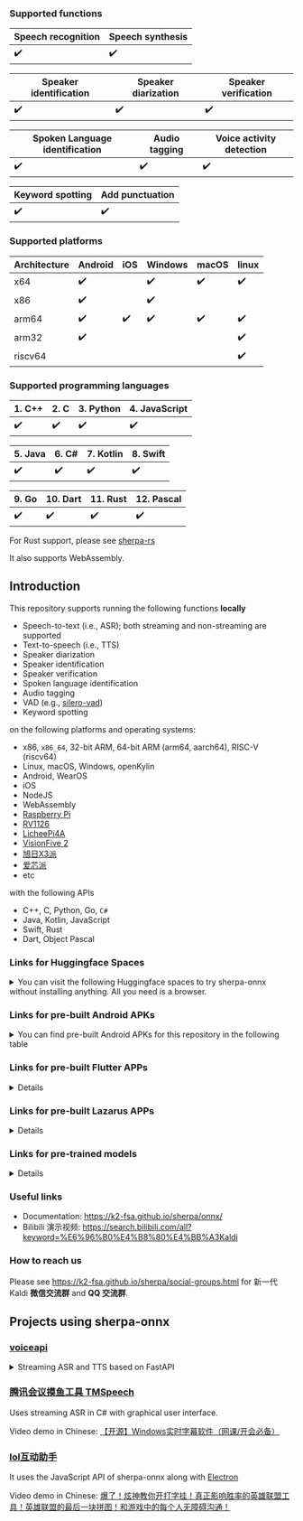 ### Supported functions

|Speech recognition| Speech synthesis |
|------------------|------------------|
|   ✔️              |         ✔️        |

|Speaker identification| Speaker diarization | Speaker verification |
|----------------------|-------------------- |------------------------|
|   ✔️                  |         ✔️           |            ✔️           |

| Spoken Language identification | Audio tagging | Voice activity detection |
|--------------------------------|---------------|--------------------------|
|                 ✔️              |          ✔️    |                ✔️         |

| Keyword spotting | Add punctuation |
|------------------|-----------------|
|     ✔️            |       ✔️         |

### Supported platforms

|Architecture| Android | iOS     | Windows    | macOS | linux |
|------------|---------|---------|------------|-------|-------|
|   x64      |  ✔️      |         |   ✔️        | ✔️     |  ✔️    |
|   x86      |  ✔️      |         |   ✔️        |       |       |
|   arm64    |  ✔️      | ✔️       |   ✔️        | ✔️     |  ✔️    |
|   arm32    |  ✔️      |         |            |       |  ✔️    |
|   riscv64  |         |         |            |       |  ✔️    |


### Supported programming languages

| 1. C++ | 2. C  | 3. Python | 4. JavaScript |
|--------|-------|-----------|---------------|
|   ✔️    | ✔️     | ✔️         |    ✔️          |

|5. Java | 6. C# | 7. Kotlin | 8. Swift |
|--------|-------|-----------|----------|
| ✔️      |  ✔️    | ✔️         |  ✔️       |

| 9. Go | 10. Dart | 11. Rust | 12. Pascal |
|-------|----------|----------|------------|
| ✔️     |  ✔️       |   ✔️      |    ✔️       |

For Rust support, please see [sherpa-rs][sherpa-rs]

It also supports WebAssembly.

## Introduction

This repository supports running the following functions **locally**

  - Speech-to-text (i.e., ASR); both streaming and non-streaming are supported
  - Text-to-speech (i.e., TTS)
  - Speaker diarization
  - Speaker identification
  - Speaker verification
  - Spoken language identification
  - Audio tagging
  - VAD (e.g., [silero-vad][silero-vad])
  - Keyword spotting

on the following platforms and operating systems:

  - x86, ``x86_64``, 32-bit ARM, 64-bit ARM (arm64, aarch64), RISC-V (riscv64)
  - Linux, macOS, Windows, openKylin
  - Android, WearOS
  - iOS
  - NodeJS
  - WebAssembly
  - [Raspberry Pi][Raspberry Pi]
  - [RV1126][RV1126]
  - [LicheePi4A][LicheePi4A]
  - [VisionFive 2][VisionFive 2]
  - [旭日X3派][旭日X3派]
  - [爱芯派][爱芯派]
  - etc

with the following APIs

  - C++, C, Python, Go, ``C#``
  - Java, Kotlin, JavaScript
  - Swift, Rust
  - Dart, Object Pascal

### Links for Huggingface Spaces

<details>
<summary>You can visit the following Huggingface spaces to try sherpa-onnx without
installing anything. All you need is a browser.</summary>

| Description                                           | URL                                     |
|-------------------------------------------------------|-----------------------------------------|
| Speaker diarization                                   | [Click me][hf-space-speaker-diarization]|
| Speech recognition                                    | [Click me][hf-space-asr]                |
| Speech recognition with [Whisper][Whisper]            | [Click me][hf-space-asr-whisper]        |
| Speech synthesis                                      | [Click me][hf-space-tts]                |
| Generate subtitles                                    | [Click me][hf-space-subtitle]           |
| Audio tagging                                         | [Click me][hf-space-audio-tagging]      |
| Spoken language identification with [Whisper][Whisper]| [Click me][hf-space-slid-whisper]       |

We also have spaces built using WebAssembly. They are listed below:

| Description                                                                              | Huggingface space| ModelScope space|
|------------------------------------------------------------------------------------------|------------------|-----------------|
|Voice activity detection with [silero-vad][silero-vad]                                    | [Click me][wasm-hf-vad]|[地址][wasm-ms-vad]|
|Real-time speech recognition (Chinese + English) with Zipformer                           | [Click me][wasm-hf-streaming-asr-zh-en-zipformer]|[地址][wasm-hf-streaming-asr-zh-en-zipformer]|
|Real-time speech recognition (Chinese + English) with Paraformer                          |[Click me][wasm-hf-streaming-asr-zh-en-paraformer]| [地址][wasm-ms-streaming-asr-zh-en-paraformer]|
|Real-time speech recognition (Chinese + English + Cantonese) with [Paraformer-large][Paraformer-large]|[Click me][wasm-hf-streaming-asr-zh-en-yue-paraformer]| [地址][wasm-ms-streaming-asr-zh-en-yue-paraformer]|
|Real-time speech recognition (English) |[Click me][wasm-hf-streaming-asr-en-zipformer]    |[地址][wasm-ms-streaming-asr-en-zipformer]|
|VAD + speech recognition (Chinese + English + Korean + Japanese + Cantonese) with [SenseVoice][SenseVoice]|[Click me][wasm-hf-vad-asr-zh-en-ko-ja-yue-sense-voice]| [地址][wasm-ms-vad-asr-zh-en-ko-ja-yue-sense-voice]|
|VAD + speech recognition (English) with [Whisper][Whisper] tiny.en|[Click me][wasm-hf-vad-asr-en-whisper-tiny-en]| [地址][wasm-ms-vad-asr-en-whisper-tiny-en]|
|VAD + speech recognition (English) with Zipformer trained with [GigaSpeech][GigaSpeech]    |[Click me][wasm-hf-vad-asr-en-zipformer-gigaspeech]| [地址][wasm-ms-vad-asr-en-zipformer-gigaspeech]|
|VAD + speech recognition (Chinese) with Zipformer trained with [WenetSpeech][WenetSpeech]  |[Click me][wasm-hf-vad-asr-zh-zipformer-wenetspeech]| [地址][wasm-ms-vad-asr-zh-zipformer-wenetspeech]|
|VAD + speech recognition (Japanese) with Zipformer trained with [ReazonSpeech][ReazonSpeech]|[Click me][wasm-hf-vad-asr-ja-zipformer-reazonspeech]| [地址][wasm-ms-vad-asr-ja-zipformer-reazonspeech]|
|VAD + speech recognition (Thai) with Zipformer trained with [GigaSpeech2][GigaSpeech2]      |[Click me][wasm-hf-vad-asr-th-zipformer-gigaspeech2]| [地址][wasm-ms-vad-asr-th-zipformer-gigaspeech2]|
|VAD + speech recognition (Chinese 多种方言) with a [TeleSpeech-ASR][TeleSpeech-ASR] CTC model|[Click me][wasm-hf-vad-asr-zh-telespeech]| [地址][wasm-ms-vad-asr-zh-telespeech]|
|VAD + speech recognition (English + Chinese, 及多种中文方言) with Paraformer-large          |[Click me][wasm-hf-vad-asr-zh-en-paraformer-large]| [地址][wasm-ms-vad-asr-zh-en-paraformer-large]|
|VAD + speech recognition (English + Chinese, 及多种中文方言) with Paraformer-small          |[Click me][wasm-hf-vad-asr-zh-en-paraformer-small]| [地址][wasm-ms-vad-asr-zh-en-paraformer-small]|
|Speech synthesis (English)                                                                  |[Click me][wasm-hf-tts-piper-en]| [地址][wasm-ms-tts-piper-en]|
|Speech synthesis (German)                                                                   |[Click me][wasm-hf-tts-piper-de]| [地址][wasm-ms-tts-piper-de]|
|Speaker diarization                                                                         |[Click me][wasm-hf-speaker-diarization]|[地址][wasm-ms-speaker-diarization]|

</details>

### Links for pre-built Android APKs

<details>

<summary>You can find pre-built Android APKs for this repository in the following table</summary>

| Description                            | URL                                | 中国用户                          |
|----------------------------------------|------------------------------------|-----------------------------------|
| Speaker diarization                    | [Address][apk-speaker-diarization] | [点此][apk-speaker-diarization-cn]|
| Streaming speech recognition           | [Address][apk-streaming-asr]       | [点此][apk-streaming-asr-cn]      |
| Text-to-speech                         | [Address][apk-tts]                 | [点此][apk-tts-cn]                |
| Voice activity detection (VAD)         | [Address][apk-vad]                 | [点此][apk-vad-cn]                |
| VAD + non-streaming speech recognition | [Address][apk-vad-asr]             | [点此][apk-vad-asr-cn]            |
| Two-pass speech recognition            | [Address][apk-2pass]               | [点此][apk-2pass-cn]              |
| Audio tagging                          | [Address][apk-at]                  | [点此][apk-at-cn]                 |
| Audio tagging (WearOS)                 | [Address][apk-at-wearos]           | [点此][apk-at-wearos-cn]          |
| Speaker identification                 | [Address][apk-sid]                 | [点此][apk-sid-cn]                |
| Spoken language identification         | [Address][apk-slid]                | [点此][apk-slid-cn]               |
| Keyword spotting                       | [Address][apk-kws]                 | [点此][apk-kws-cn]                |

</details>

### Links for pre-built Flutter APPs

<details>

#### Real-time speech recognition

| Description                    | URL                                 | 中国用户                            |
|--------------------------------|-------------------------------------|-------------------------------------|
| Streaming speech recognition   | [Address][apk-flutter-streaming-asr]| [点此][apk-flutter-streaming-asr-cn]|

#### Text-to-speech

| Description                              | URL                                | 中国用户                           |
|------------------------------------------|------------------------------------|------------------------------------|
| Android (arm64-v8a, armeabi-v7a, x86_64) | [Address][flutter-tts-android]     | [点此][flutter-tts-android-cn]     |
| Linux (x64)                              | [Address][flutter-tts-linux]       | [点此][flutter-tts-linux-cn]       |
| macOS (x64)                              | [Address][flutter-tts-macos-x64]   | [点此][flutter-tts-macos-arm64-cn] |
| macOS (arm64)                            | [Address][flutter-tts-macos-arm64] | [点此][flutter-tts-macos-x64-cn]   |
| Windows (x64)                            | [Address][flutter-tts-win-x64]     | [点此][flutter-tts-win-x64-cn]     |

> Note: You need to build from source for iOS.

</details>

### Links for pre-built Lazarus APPs

<details>

#### Generating subtitles

| Description                    | URL                        | 中国用户                   |
|--------------------------------|----------------------------|----------------------------|
| Generate subtitles (生成字幕)  | [Address][lazarus-subtitle]| [点此][lazarus-subtitle-cn]|

</details>

### Links for pre-trained models

<details>

| Description                                 | URL                                                                                   |
|---------------------------------------------|---------------------------------------------------------------------------------------|
| Speech recognition (speech to text, ASR)    | [Address][asr-models]                                                                 |
| Text-to-speech (TTS)                        | [Address][tts-models]                                                                 |
| VAD                                         | [Address][vad-models]                                                                 |
| Keyword spotting                            | [Address][kws-models]                                                                 |
| Audio tagging                               | [Address][at-models]                                                                  |
| Speaker identification (Speaker ID)         | [Address][sid-models]                                                                 |
| Spoken language identification (Language ID)| See multi-lingual [Whisper][Whisper] ASR models from  [Speech recognition][asr-models]|
| Punctuation                                 | [Address][punct-models]                                                               |
| Speaker segmentation                        | [Address][speaker-segmentation-models]                                                |

</details>

### Useful links

- Documentation: https://k2-fsa.github.io/sherpa/onnx/
- Bilibili 演示视频: https://search.bilibili.com/all?keyword=%E6%96%B0%E4%B8%80%E4%BB%A3Kaldi

### How to reach us

Please see
https://k2-fsa.github.io/sherpa/social-groups.html
for 新一代 Kaldi **微信交流群** and **QQ 交流群**.

## Projects using sherpa-onnx

### [voiceapi](https://github.com/ruzhila/voiceapi)

<details>
  <summary>Streaming ASR and TTS based on FastAPI</summary>


It shows how to use the ASR and TTS Python APIs with FastAPI.
</details>

### [腾讯会议摸鱼工具 TMSpeech](https://github.com/jxlpzqc/TMSpeech)

Uses streaming ASR in C# with graphical user interface.

Video demo in Chinese: [【开源】Windows实时字幕软件（网课/开会必备）](https://www.bilibili.com/video/BV1rX4y1p7Nx)

### [lol互动助手](https://github.com/l1veIn/lol-wom-electron)

It uses the JavaScript API of sherpa-onnx along with [Electron](https://electronjs.org/)

Video demo in Chinese: [爆了！炫神教你开打字挂！真正影响胜率的英雄联盟工具！英雄联盟的最后一块拼图！和游戏中的每个人无障碍沟通！](https://www.bilibili.com/video/BV142tje9E74)


[sherpa-rs]: https://github.com/thewh1teagle/sherpa-rs
[silero-vad]: https://github.com/snakers4/silero-vad
[Raspberry Pi]: https://www.raspberrypi.com/
[RV1126]: https://www.rock-chips.com/uploads/pdf/2022.8.26/191/RV1126%20Brief%20Datasheet.pdf
[LicheePi4A]: https://sipeed.com/licheepi4a
[VisionFive 2]: https://www.starfivetech.com/en/site/boards
[旭日X3派]: https://developer.horizon.ai/api/v1/fileData/documents_pi/index.html
[爱芯派]: https://wiki.sipeed.com/hardware/zh/maixIII/ax-pi/axpi.html
[hf-space-speaker-diarization]: https://huggingface.co/spaces/k2-fsa/speaker-diarization
[hf-space-asr]: https://huggingface.co/spaces/k2-fsa/automatic-speech-recognition
[Whisper]: https://github.com/openai/whisper
[hf-space-asr-whisper]: https://huggingface.co/spaces/k2-fsa/automatic-speech-recognition-with-whisper
[hf-space-tts]: https://huggingface.co/spaces/k2-fsa/text-to-speech
[hf-space-subtitle]: https://huggingface.co/spaces/k2-fsa/generate-subtitles-for-videos
[hf-space-audio-tagging]: https://huggingface.co/spaces/k2-fsa/audio-tagging
[hf-space-slid-whisper]: https://huggingface.co/spaces/k2-fsa/spoken-language-identification
[wasm-hf-vad]: https://huggingface.co/spaces/k2-fsa/web-assembly-vad-sherpa-onnx
[wasm-ms-vad]: https://modelscope.cn/studios/csukuangfj/web-assembly-vad-sherpa-onnx
[wasm-hf-streaming-asr-zh-en-zipformer]: https://huggingface.co/spaces/k2-fsa/web-assembly-asr-sherpa-onnx-zh-en
[wasm-ms-streaming-asr-zh-en-zipformer]: https://modelscope.cn/studios/k2-fsa/web-assembly-asr-sherpa-onnx-zh-en
[wasm-hf-streaming-asr-zh-en-paraformer]: https://huggingface.co/spaces/k2-fsa/web-assembly-asr-sherpa-onnx-zh-en-paraformer
[wasm-ms-streaming-asr-zh-en-paraformer]: https://modelscope.cn/studios/k2-fsa/web-assembly-asr-sherpa-onnx-zh-en-paraformer
[Paraformer-large]: https://www.modelscope.cn/models/damo/speech_paraformer-large_asr_nat-zh-cn-16k-common-vocab8404-pytorch/summary
[wasm-hf-streaming-asr-zh-en-yue-paraformer]: https://huggingface.co/spaces/k2-fsa/web-assembly-asr-sherpa-onnx-zh-cantonese-en-paraformer
[wasm-ms-streaming-asr-zh-en-yue-paraformer]: https://modelscope.cn/studios/k2-fsa/web-assembly-asr-sherpa-onnx-zh-cantonese-en-paraformer
[wasm-hf-streaming-asr-en-zipformer]: https://huggingface.co/spaces/k2-fsa/web-assembly-asr-sherpa-onnx-en
[wasm-ms-streaming-asr-en-zipformer]: https://modelscope.cn/studios/k2-fsa/web-assembly-asr-sherpa-onnx-en
[SenseVoice]: https://github.com/FunAudioLLM/SenseVoice
[wasm-hf-vad-asr-zh-en-ko-ja-yue-sense-voice]: https://huggingface.co/spaces/k2-fsa/web-assembly-vad-asr-sherpa-onnx-zh-en-ja-ko-cantonese-sense-voice
[wasm-ms-vad-asr-zh-en-ko-ja-yue-sense-voice]: https://www.modelscope.cn/studios/csukuangfj/web-assembly-vad-asr-sherpa-onnx-zh-en-jp-ko-cantonese-sense-voice
[wasm-hf-vad-asr-en-whisper-tiny-en]: https://huggingface.co/spaces/k2-fsa/web-assembly-vad-asr-sherpa-onnx-en-whisper-tiny
[wasm-ms-vad-asr-en-whisper-tiny-en]: https://www.modelscope.cn/studios/csukuangfj/web-assembly-vad-asr-sherpa-onnx-en-whisper-tiny
[wasm-hf-vad-asr-en-zipformer-gigaspeech]: https://huggingface.co/spaces/k2-fsa/web-assembly-vad-asr-sherpa-onnx-en-zipformer-gigaspeech
[wasm-ms-vad-asr-en-zipformer-gigaspeech]: https://www.modelscope.cn/studios/k2-fsa/web-assembly-vad-asr-sherpa-onnx-en-zipformer-gigaspeech
[wasm-hf-vad-asr-zh-zipformer-wenetspeech]: https://huggingface.co/spaces/k2-fsa/web-assembly-vad-asr-sherpa-onnx-zh-zipformer-wenetspeech
[wasm-ms-vad-asr-zh-zipformer-wenetspeech]: https://www.modelscope.cn/studios/k2-fsa/web-assembly-vad-asr-sherpa-onnx-zh-zipformer-wenetspeech
[ReazonSpeech]: https://research.reazon.jp/_static/reazonspeech_nlp2023.pdf
[wasm-hf-vad-asr-ja-zipformer-reazonspeech]: https://huggingface.co/spaces/k2-fsa/web-assembly-vad-asr-sherpa-onnx-ja-zipformer
[wasm-ms-vad-asr-ja-zipformer-reazonspeech]: https://www.modelscope.cn/studios/csukuangfj/web-assembly-vad-asr-sherpa-onnx-ja-zipformer
[GigaSpeech2]: https://github.com/SpeechColab/GigaSpeech2
[wasm-hf-vad-asr-th-zipformer-gigaspeech2]: https://huggingface.co/spaces/k2-fsa/web-assembly-vad-asr-sherpa-onnx-th-zipformer
[wasm-ms-vad-asr-th-zipformer-gigaspeech2]: https://www.modelscope.cn/studios/csukuangfj/web-assembly-vad-asr-sherpa-onnx-th-zipformer
[TeleSpeech-ASR]: https://github.com/Tele-AI/TeleSpeech-ASR
[wasm-hf-vad-asr-zh-telespeech]: https://huggingface.co/spaces/k2-fsa/web-assembly-vad-asr-sherpa-onnx-zh-telespeech
[wasm-ms-vad-asr-zh-telespeech]: https://www.modelscope.cn/studios/k2-fsa/web-assembly-vad-asr-sherpa-onnx-zh-telespeech
[wasm-hf-vad-asr-zh-en-paraformer-large]: https://huggingface.co/spaces/k2-fsa/web-assembly-vad-asr-sherpa-onnx-zh-en-paraformer
[wasm-ms-vad-asr-zh-en-paraformer-large]: https://www.modelscope.cn/studios/k2-fsa/web-assembly-vad-asr-sherpa-onnx-zh-en-paraformer
[wasm-hf-vad-asr-zh-en-paraformer-small]: https://huggingface.co/spaces/k2-fsa/web-assembly-vad-asr-sherpa-onnx-zh-en-paraformer-small
[wasm-ms-vad-asr-zh-en-paraformer-small]: https://www.modelscope.cn/studios/k2-fsa/web-assembly-vad-asr-sherpa-onnx-zh-en-paraformer-small
[wasm-hf-tts-piper-en]: https://huggingface.co/spaces/k2-fsa/web-assembly-tts-sherpa-onnx-en
[wasm-ms-tts-piper-en]: https://modelscope.cn/studios/k2-fsa/web-assembly-tts-sherpa-onnx-en
[wasm-hf-tts-piper-de]: https://huggingface.co/spaces/k2-fsa/web-assembly-tts-sherpa-onnx-de
[wasm-ms-tts-piper-de]: https://modelscope.cn/studios/k2-fsa/web-assembly-tts-sherpa-onnx-de
[wasm-hf-speaker-diarization]: https://huggingface.co/spaces/k2-fsa/web-assembly-speaker-diarization-sherpa-onnx
[wasm-ms-speaker-diarization]: https://www.modelscope.cn/studios/csukuangfj/web-assembly-speaker-diarization-sherpa-onnx
[apk-speaker-diarization]: https://k2-fsa.github.io/sherpa/onnx/speaker-diarization/apk.html
[apk-speaker-diarization-cn]: https://k2-fsa.github.io/sherpa/onnx/speaker-diarization/apk-cn.html
[apk-streaming-asr]: https://k2-fsa.github.io/sherpa/onnx/android/apk.html
[apk-streaming-asr-cn]: https://k2-fsa.github.io/sherpa/onnx/android/apk-cn.html
[apk-tts]: https://k2-fsa.github.io/sherpa/onnx/tts/apk-engine.html
[apk-tts-cn]: https://k2-fsa.github.io/sherpa/onnx/tts/apk-engine-cn.html
[apk-vad]: https://k2-fsa.github.io/sherpa/onnx/vad/apk.html
[apk-vad-cn]: https://k2-fsa.github.io/sherpa/onnx/vad/apk-cn.html
[apk-vad-asr]: https://k2-fsa.github.io/sherpa/onnx/vad/apk-asr.html
[apk-vad-asr-cn]: https://k2-fsa.github.io/sherpa/onnx/vad/apk-asr-cn.html
[apk-2pass]: https://k2-fsa.github.io/sherpa/onnx/android/apk-2pass.html
[apk-2pass-cn]: https://k2-fsa.github.io/sherpa/onnx/android/apk-2pass-cn.html
[apk-at]: https://k2-fsa.github.io/sherpa/onnx/audio-tagging/apk.html
[apk-at-cn]: https://k2-fsa.github.io/sherpa/onnx/audio-tagging/apk-cn.html
[apk-at-wearos]: https://k2-fsa.github.io/sherpa/onnx/audio-tagging/apk-wearos.html
[apk-at-wearos-cn]: https://k2-fsa.github.io/sherpa/onnx/audio-tagging/apk-wearos-cn.html
[apk-sid]: https://k2-fsa.github.io/sherpa/onnx/speaker-identification/apk.html
[apk-sid-cn]: https://k2-fsa.github.io/sherpa/onnx/speaker-identification/apk-cn.html
[apk-slid]: https://k2-fsa.github.io/sherpa/onnx/spoken-language-identification/apk.html
[apk-slid-cn]: https://k2-fsa.github.io/sherpa/onnx/spoken-language-identification/apk-cn.html
[apk-kws]: https://k2-fsa.github.io/sherpa/onnx/kws/apk.html
[apk-kws-cn]: https://k2-fsa.github.io/sherpa/onnx/kws/apk-cn.html
[apk-flutter-streaming-asr]: https://k2-fsa.github.io/sherpa/onnx/flutter/asr/app.html
[apk-flutter-streaming-asr-cn]: https://k2-fsa.github.io/sherpa/onnx/flutter/asr/app-cn.html
[flutter-tts-android]: https://k2-fsa.github.io/sherpa/onnx/flutter/tts-android.html
[flutter-tts-android-cn]: https://k2-fsa.github.io/sherpa/onnx/flutter/tts-android-cn.html
[flutter-tts-linux]: https://k2-fsa.github.io/sherpa/onnx/flutter/tts-linux.html
[flutter-tts-linux-cn]: https://k2-fsa.github.io/sherpa/onnx/flutter/tts-linux-cn.html
[flutter-tts-macos-x64]: https://k2-fsa.github.io/sherpa/onnx/flutter/tts-macos-x64.html
[flutter-tts-macos-arm64-cn]: https://k2-fsa.github.io/sherpa/onnx/flutter/tts-macos-x64-cn.html
[flutter-tts-macos-arm64]: https://k2-fsa.github.io/sherpa/onnx/flutter/tts-macos-arm64.html
[flutter-tts-macos-x64-cn]: https://k2-fsa.github.io/sherpa/onnx/flutter/tts-macos-arm64-cn.html
[flutter-tts-win-x64]: https://k2-fsa.github.io/sherpa/onnx/flutter/tts-win.html
[flutter-tts-win-x64-cn]: https://k2-fsa.github.io/sherpa/onnx/flutter/tts-win-cn.html
[lazarus-subtitle]: https://k2-fsa.github.io/sherpa/onnx/lazarus/download-generated-subtitles.html
[lazarus-subtitle-cn]: https://k2-fsa.github.io/sherpa/onnx/lazarus/download-generated-subtitles-cn.html
[asr-models]: https://github.com/k2-fsa/sherpa-onnx/releases/tag/asr-models
[tts-models]: https://github.com/k2-fsa/sherpa-onnx/releases/tag/tts-models
[vad-models]: https://github.com/k2-fsa/sherpa-onnx/releases/download/asr-models/silero_vad.onnx
[kws-models]: https://github.com/k2-fsa/sherpa-onnx/releases/tag/kws-models
[at-models]: https://github.com/k2-fsa/sherpa-onnx/releases/tag/audio-tagging-models
[sid-models]: https://github.com/k2-fsa/sherpa-onnx/releases/tag/speaker-recongition-models
[slid-models]: https://github.com/k2-fsa/sherpa-onnx/releases/tag/speaker-recongition-models
[punct-models]: https://github.com/k2-fsa/sherpa-onnx/releases/tag/punctuation-models
[speaker-segmentation-models]: https://github.com/k2-fsa/sherpa-onnx/releases/tag/speaker-segmentation-models
[GigaSpeech]: https://github.com/SpeechColab/GigaSpeech
[WenetSpeech]: https://github.com/wenet-e2e/WenetSpeech
